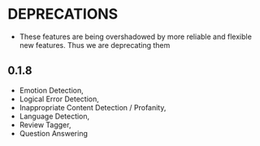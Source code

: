 # DEPRECATIONS
- These features are being overshadowed by more reliable and flexible new features. Thus we are deprecating them


## 0.1.8
- Emotion Detection, 
- Logical Error Detection, 
- Inappropriate Content Detection / Profanity, 
- Language Detection, 
- Review Tagger, 
- Question Answering
